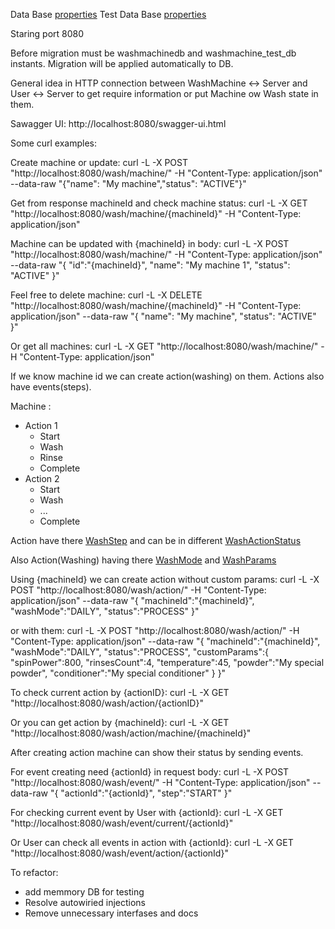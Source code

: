 Data Base [properties](src/main/resources/application.properties)
Test Data Base [properties](src/test/resources/application-test.properties)

Staring port 8080

Before migration must be washmachinedb and washmachine_test_db instants. 
Migration will be applied automatically to DB.

General idea in HTTP connection between WashMachine <-> Server and User <-> Server
to get require information or put Machine ow Wash state in them.

Sawagger UI: http://localhost:8080/swagger-ui.html

Some curl examples:

Create machine or update: 
curl -L -X POST "http://localhost:8080/wash/machine/" -H "Content-Type: application/json" --data-raw "{\"name\": \"My machine\",\"status\": \"ACTIVE\"}"

Get from response machineId and check machine status:
curl -L -X GET "http://localhost:8080/wash/machine/{machineId}" -H "Content-Type: application/json"

Machine can be updated with {machineId} in body:
curl -L -X POST "http://localhost:8080/wash/machine/" -H "Content-Type: application/json" --data-raw "{ \"id\":\"{machineId}\", \"name\": \"My machine 1\", \"status\": \"ACTIVE\" }"

Feel free to delete machine:
curl -L -X DELETE "http://localhost:8080/wash/machine/{machineId}" -H "Content-Type: application/json" --data-raw "{ \"name\": \"My machine\", \"status\": \"ACTIVE\" }"

Or get all machines:
curl -L -X GET "http://localhost:8080/wash/machine/" -H "Content-Type: application/json"


If we know machine id we can create action(washing) on them. Actions also have events(steps).


Machine : 
- Action 1
    - Start
    - Wash 
    - Rinse
    - Complete
- Action 2
    - Start 
    - Wash
    - ...
    - Complete


Action have there [WashStep](src/main/java/com/example/washmachine/common/WashStep.java) 
and can be in different [WashActionStatus](src/main/java/com/example/washmachine/common/WashActionStatus.java)

Also Action(Washing) having there [WashMode](src/main/java/com/example/washmachine/common/WashMode.java) 
and [WashParams](src/main/java/com/example/washmachine/entity/WashParams.java)

Using {machineId} we can create action without custom params: 
curl -L -X POST "http://localhost:8080/wash/action/" -H "Content-Type: application/json" --data-raw "{ \"machineId\":\"{machineId}\", \"washMode\":\"DAILY\", \"status\":\"PROCESS\" }"

or with them:
curl -L -X POST "http://localhost:8080/wash/action/" -H "Content-Type: application/json" --data-raw "{ \"machineId\":\"{machineId}\", \"washMode\":\"DAILY\", \"status\":\"PROCESS\", \"customParams\":{ \"spinPower\":800, \"rinsesCount\":4, \"temperature\":45, \"powder\":\"My special powder\", \"conditioner\":\"My special conditioner\" } }"

To check current action by {actionID}:
curl -L -X GET "http://localhost:8080/wash/action/{actionID}" 

Or you can get action by {machineId}:
curl -L -X GET "http://localhost:8080/wash/action/machine/{machineId}"


After creating action machine can show their status by sending events.

For event creating need {actionId} in request body:
curl -L -X POST "http://localhost:8080/wash/event/" -H "Content-Type: application/json" --data-raw "{ \"actionId\":\"{actionId}\", \"step\":\"START\" }"

For checking current event by User with {actionId}:
curl -L -X GET "http://localhost:8080/wash/event/current/{actionId}" 

Or User can check all events in action with {actionId}:
curl -L -X GET "http://localhost:8080/wash/event/action/{actionId}"




To refactor:
 - add memmory DB for testing
 - Resolve autowiried injections
 - Remove unnecessary interfases and docs
